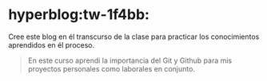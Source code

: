 # hyperblog:tw-1f4bb:
Cree este blog en él transcurso de la clase para practicar los conocimientos aprendidos en él proceso.

>En este curso aprendi la importancia del Git y Github para mis proyectos personales como laborales en conjunto.

